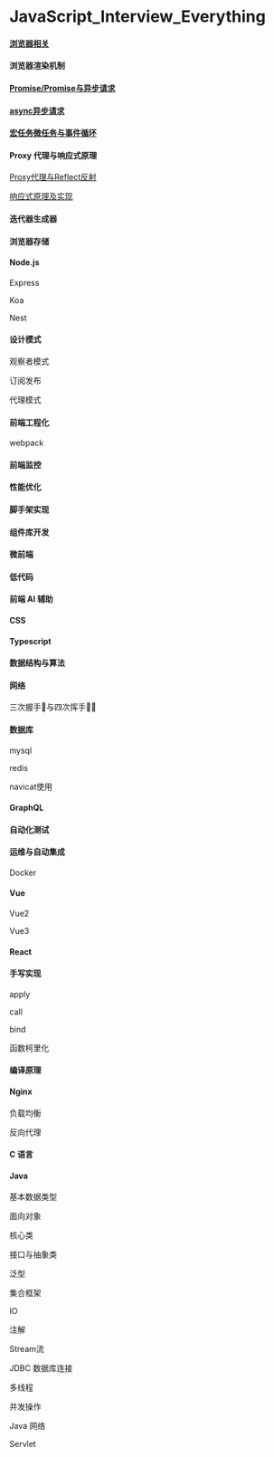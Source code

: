# JavaScript_Interview_Everything
#### [浏览器相关](https://github.com/fltenwall/JavaScript_Interview_Question/blob/main/notes/浏览器相关.md)

#### 浏览器渲染机制
#### [Promise/Promise与异步请求](https://github.com/fltenwall/JavaScript_Interview_Question/blob/main/notes/Promise与异步请求.md)

#### [async异步请求](https://github.com/fltenwall/JavaScript_Interview_Question/blob/main/notes/async异步请求.md)

#### [宏任务微任务与事件循环](https://github.com/fltenwall/JavaScript_Interview_Question/blob/main/notes/宏任务微任务与事件循环.md)

#### Proxy 代理与响应式原理

[Proxy代理与Reflect反射](https://github.com/fltenwall/JavaScript_Interview_Question/blob/main/notes/Proxy代理与Reflect反射.md)

[响应式原理及实现](https://github.com/fltenwall/JavaScript_Interview_Question/blob/main/notes/响应式原理及实现.md)


#### 迭代器生成器

#### 浏览器存储

#### Node.js

Express

Koa

Nest

#### 设计模式

观察者模式

订阅发布

代理模式

#### 前端工程化

webpack

#### 前端监控

#### 性能优化

#### 脚手架实现


#### 组件库开发

#### 微前端

#### 低代码

#### 前端 AI 辅助

#### CSS

#### Typescript

#### 数据结构与算法

#### 网络

三次握手🤝与四次挥手👋🏻

#### 数据库

mysql

redis

navicat使用

#### GraphQL

#### 自动化测试

#### 运维与自动集成

Docker

#### Vue

Vue2

Vue3

#### React

#### 手写实现

apply

call

bind

函数柯里化


#### 编译原理


#### Nginx

负载均衡

反向代理

#### C 语言

#### Java

基本数据类型

面向对象

核心类

接口与抽象类

泛型

集合框架

IO

注解

Stream流

JDBC 数据库连接

多线程

并发操作

Java 网络

Servlet

